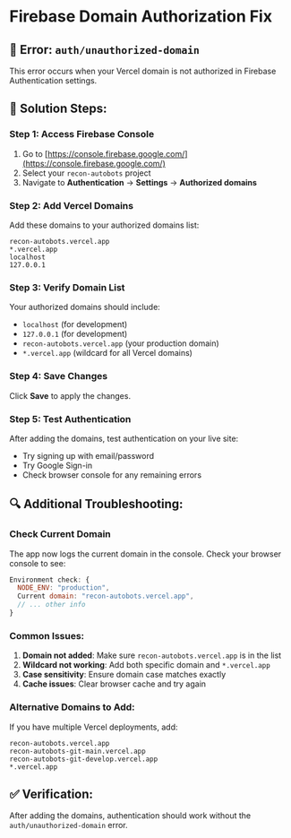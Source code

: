 # Firebase Domain Authorization Fix

## 🚨 Error: `auth/unauthorized-domain`

This error occurs when your Vercel domain is not authorized in Firebase Authentication settings.

## 🔧 Solution Steps:

### Step 1: Access Firebase Console
1. Go to [https://console.firebase.google.com/](https://console.firebase.google.com/)
2. Select your `recon-autobots` project
3. Navigate to **Authentication** → **Settings** → **Authorized domains**

### Step 2: Add Vercel Domains
Add these domains to your authorized domains list:

```
recon-autobots.vercel.app
*.vercel.app
localhost
127.0.0.1
```

### Step 3: Verify Domain List
Your authorized domains should include:
- `localhost` (for development)
- `127.0.0.1` (for development)
- `recon-autobots.vercel.app` (your production domain)
- `*.vercel.app` (wildcard for all Vercel domains)

### Step 4: Save Changes
Click **Save** to apply the changes.

### Step 5: Test Authentication
After adding the domains, test authentication on your live site:
- Try signing up with email/password
- Try Google Sign-in
- Check browser console for any remaining errors

## 🔍 Additional Troubleshooting:

### Check Current Domain
The app now logs the current domain in the console. Check your browser console to see:
```javascript
Environment check: {
  NODE_ENV: "production",
  Current domain: "recon-autobots.vercel.app",
  // ... other info
}
```

### Common Issues:
1. **Domain not added**: Make sure `recon-autobots.vercel.app` is in the list
2. **Wildcard not working**: Add both specific domain and `*.vercel.app`
3. **Case sensitivity**: Ensure domain case matches exactly
4. **Cache issues**: Clear browser cache and try again

### Alternative Domains to Add:
If you have multiple Vercel deployments, add:
```
recon-autobots.vercel.app
recon-autobots-git-main.vercel.app
recon-autobots-git-develop.vercel.app
*.vercel.app
```

## ✅ Verification:
After adding the domains, authentication should work without the `auth/unauthorized-domain` error.

